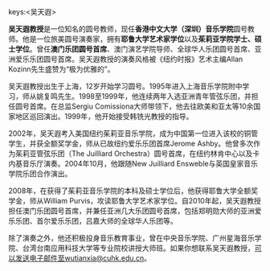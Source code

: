 keys:<吴天遐>


**吴天遐教授**是一位知名的圆号教师，现任**香港中文大学（深圳）音乐学院**圆号教师。他是一位旅美圆号演奏家，拥有**耶鲁大学艺术家学位**以及**茱莉亚学院学士、硕士学位**。曾任**澳门乐团圆号首席**、澳门演艺学院导师、全球华人乐团圆号首席、亚洲爱乐乐团圆号首席。吴天遐教授的演奏风格被《纽约时报》艺术主编Allan Kozinn先生盛赞为“极为优雅的”。

吴天遐教授出生于上海，12岁开始学习圆号。1995年进入上海音乐学院附中学习，师从姚复鸣先生。1998至1999年，他连续两年入选亚洲青年管弦乐团，并担任圆号首席。在总监Sergiu Comissiona大师带领下，他去往欧美和亚太等10余国家地区巡回演出。1999年，他开始接受韩铣光教授的指导。

2002年，吴天遐考入美国纽约茱莉亚音乐学院，成为中国第一位进入该校的铜管学生，并获全额奖学金，师从已故纽约爱乐乐团首席Jerome Ashby。他曾多次作为茱莉亚管弦乐团（The Juilliard Orchestra）圆号首席，在纽约林肯中心以及卡内基音乐厅演奏。2004年10月，他跟随New Juilliard Ensweble与英国皇家音乐学院乐团合作演出。

2008年，在获得了茱莉亚音乐学院的本科及硕士学位后，他获得耶鲁大学全额奖学金，师从William Purvis，攻读耶鲁大学艺术家学位。自2010年起，吴天遐教授担任澳门乐团圆号首席，并兼任亚洲几大乐团圆号首席，包括郑明勋大师的亚洲爱乐乐团、首尔爱乐乐团，吕嘉大师的全球华人乐团等。

除了演奏之外，他还积极投身音乐教育事业，曾在中央音乐学院、广州星海音乐学院、台湾台南应用科技大学等专业院校讲授大师班。如果你想联系吴天遐教授，可以发送电子邮件至wutianxia@cuhk.edu.cn。